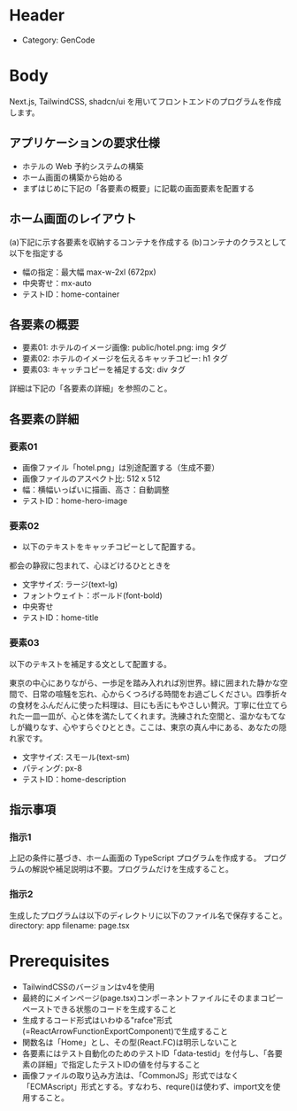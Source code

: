 # Header
- Category: GenCode

# Body
Next.js, TailwindCSS, shadcn/ui を用いてフロントエンドのプログラムを作成します。

## アプリケーションの要求仕様

- ホテルの Web 予約システムの構築
- ホーム画面の構築から始める
- まずはじめに下記の「各要素の概要」に記載の画面要素を配置する

## ホーム画面のレイアウト
(a)下記に示す各要素を収納するコンテナを作成する
(b)コンテナのクラスとして以下を指定する
  - 幅の指定：最大幅  max-w-2xl (672px)
  - 中央寄せ：mx-auto
  - テストID：home-container

## 各要素の概要

- 要素01: ホテルのイメージ画像: public/hotel.png: img タグ
- 要素02: ホテルのイメージを伝えるキャッチコピー: h1 タグ
- 要素03: キャッチコピーを補足する文: div タグ

詳細は下記の「各要素の詳細」を参照のこと。

## 各要素の詳細

### 要素01
- 画像ファイル「hotel.png」は別途配置する（生成不要）
- 画像ファイルのアスペクト比: 512 x 512
- 幅：横幅いっぱいに描画、高さ：自動調整
- テストID：home-hero-image

### 要素02
- 以下のテキストをキャッチコピーとして配置する。

都会の静寂に包まれて、心ほどけるひとときを

- 文字サイズ: ラージ(text-lg)
- フォントウェイト：ボールド(font-bold)
- 中央寄せ
- テストID：home-title

### 要素03
以下のテキストを補足する文として配置する。

東京の中心にありながら、一歩足を踏み入れれば別世界。緑に囲まれた静かな空間で、日常の喧騒を忘れ、心からくつろげる時間をお過ごしください。四季折々の食材をふんだんに使った料理は、目にも舌にもやさしい贅沢。丁寧に仕立てられた一皿一皿が、心と体を満たしてくれます。洗練された空間と、温かなもてなしが織りなす、心やすらぐひととき。ここは、東京の真ん中にある、あなたの隠れ家です。

- 文字サイズ: スモール(text-sm)
- パティング: px-8
- テストID：home-description

## 指示事項

### 指示1
上記の条件に基づき、ホーム画面の TypeScript プログラムを作成する。
プログラムの解説や補足説明は不要。プログラムだけを生成すること。

### 指示2
生成したプログラムは以下のディレクトリに以下のファイル名で保存すること。
directory: app
filename: page.tsx

# Prerequisites
- TailwindCSSのバージョンはv4を使用
- 最終的にメインページ(page.tsx)コンポーネントファイルにそのままコピーペーストできる状態のコードを生成すること
- 生成するコード形式はいわゆる"rafce"形式(=ReactArrowFunctionExportComponent)で生成すること
- 関数名は「Home」とし、その型(React.FC)は明示しないこと
- 各要素にはテスト自動化のためのテストID「data-testid」を付与し、「各要素の詳細」で指定したテストIDの値を付与すること
- 画像ファイルの取り込み方法は、「CommonJS」形式ではなく「ECMAscript」形式とする。すなわち、requre()は使わず、import文を使用すること。


